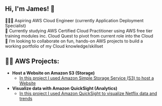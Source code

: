 ## Hi, I'm James! 👋

👨🏻‍💻 Aspiring AWS Cloud Engineer (currently Application Deployment Specialist)<br/>
🌱 Currently studying AWS Certified Cloud Practitioner using AWS free tier training modules inc. Cloud Quest to pivot from current role into the Cloud<br/>
👯 I’m looking to collaborate on fun, hands-on AWS projects to build a working portfolio of my Cloud knowledge/skillset<br/>

<h2>👨‍💻 AWS Projects:</h2>

- <b>Host a Website on Amazon S3 (Storage)</b>
  - [In this project I used Amazon Simple Storage Service (S3) to host a Website](https://github.com/JMORK85/amazon-s3-website)
- <b>Visualize data with Amazon QuickSight (Analytics)</b>
  - [In this project I used Amazon QuickSight to visualize Netflix data and trends](https://github.com/JMORK85/amazon-s3-website)


<!--
**JMORK85/JMORK85** is a ✨ _special_ ✨ repository because its `README.md` (this file) appears on your GitHub profile.

Here are some ideas to get you started:

- 👨🏻‍💻 Aspiring AWS Cloud Engineer (currently Application Deployment Specialist) ...
- 🌱 I’m currently learning ...
- 👯 I’m looking to collaborate on ...
- 🤔 I’m looking for help with ...
- 💬 Ask me about ...
- 📫 How to reach me: ...
- 😄 Pronouns: ...
- ⚡ Fun fact: ...
-->
